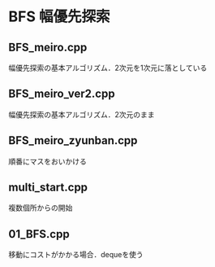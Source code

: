 # BFS 幅優先探索

## BFS_meiro.cpp<br>
幅優先探索の基本アルゴリズム．2次元を1次元に落としている
## BFS_meiro_ver2.cpp<br>
幅優先探索の基本アルゴリズム．2次元のまま
## BFS_meiro_zyunban.cpp<br>
順番にマスをおいかける
## multi_start.cpp<br>
複数個所からの開始
## 01_BFS.cpp<br>
移動にコストがかかる場合．dequeを使う